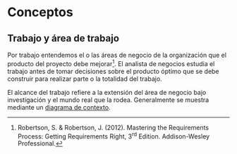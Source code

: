 # Conceptos

## Trabajo y área de trabajo

Por trabajo entendemos el o las áreas de negocio de la organización que el
producto del proyecto debe mejorar[^1]. El analista de negocios estudia el
trabajo antes de tomar decisiones sobre el producto óptimo que se debe construir
para realizar parte o la totalidad del trabajo.

El alcance del trabajo refiere a la extensión del área de negocio bajo
investigación y el mundo real que la rodea. Generalmente se muestra mediante un
[diagrama de contexto](/2_Tecnicas_y_herramientas/2_1_2_Diagramas_de_contexto.md).

[^1]: Robertson, S. & Robertson, J. (2012). Mastering the Requirements Process:
Getting Requirements Right, 3<sup>rd</sup> Edition. Addison-Wesley Professional.
